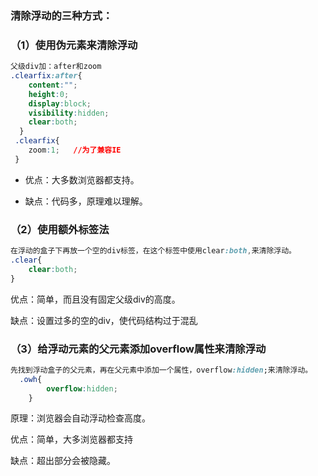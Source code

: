### 清除浮动的三种方式：

### （1）使用伪元素来清除浮动

```css
父级div加：after和zoom
.clearfix:after{
    content:"";
    height:0;
    display:block;
    visibility:hidden;
    clear:both;
  }    
 .clearfix{
    zoom:1;   //为了兼容IE
 }
```

- 优点：大多数浏览器都支持。

- 缺点：代码多，原理难以理解。

### （2）使用额外标签法

```css
在浮动的盒子下再放一个空的div标签，在这个标签中使用clear:both,来清除浮动。
.clear{
    clear:both;
}

```

优点：简单，而且没有固定父级div的高度。

缺点：设置过多的空的div，使代码结构过于混乱

### （3）给浮动元素的父元素添加overflow属性来清除浮动

```css
先找到浮动盒子的父元素，再在父元素中添加一个属性，overflow:hidden;来清除浮动。
  .owh{
        overflow:hidden;
    }
```

原理：浏览器会自动浮动检查高度。

优点：简单，大多浏览器都支持

缺点：超出部分会被隐藏。